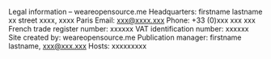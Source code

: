 Legal information – weareopensource.me
Headquarters: firstname lastname xx street xxxx, xxxx Paris
Email: xxx@xxxx.xxx
Phone: +33 (0)xxx xxx xxx
French trade register number: xxxxxx
VAT identification number: xxxxxx
Site created by: weareopensource.me
Publication manager: firstname lastname, xxx@xxx.xxx
Hosts: xxxxxxxxx
